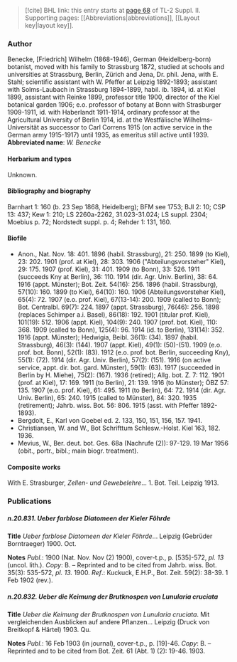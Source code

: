 > [!cite] BHL link: this entry starts at [page 68](https://www.biodiversitylibrary.org/page/33265265) of TL-2 Suppl. II.
> Supporting pages: [[Abbreviations|abbreviations]], [[Layout key|layout key]].

### Author

Benecke, \[Friedrich\] Wilhelm (1868-1946), German (Heidelberg-born) botanist, moved with his family to Strassburg 1872, studied at schools and universities at Strassburg, Berlin, Zürich and Jena, Dr. phil. Jena, with E. Stahl; scientific assistant with W. Pfeffer at Leipzig 1892-1893; assistant with Solms-Laubach in Strassburg 1894-1899, habil. ib. 1894, id. at Kiel 1899, assistant with Reinke 1899, professor title 1900, director of the Kiel botanical garden 1906; e.o. professor of botany at Bonn with Strasburger 1909-1911, id. with Haberlandt 1911-1914, ordinary professor at the Agricultural University of Berlin 1914, id. at the Westfälische Wilhelms-Universität as successor to Carl Correns 1915 (on active service in the German army 1915-1917) until 1935, as emeritus still active until 1939. 
**Abbreviated name**: *W. Benecke*

#### Herbarium and types

Unknown.

#### Bibliography and biography

Barnhart 1: 160 (b. 23 Sep 1868, Heidelberg); BFM see 1753; BJI 2: 10; CSP 13: 437; Kew 1: 210; LS 2260a-2262, 31.023-31.024; LS suppl. 2304; Moebius p. 72; Nordstedt suppl. p. 4; Rehder 1: 131, 160.

#### Biofile

- Anon., Nat. Nov. 18: 401. 1896 (habil. Strassburg), 21: 250. 1899 (to Kiel), 23: 202. 1901 (prof. at Kiel), 28: 303. 1906 ("Abteilungsvorsteher" Kiel), 29: 175. 1907 (prof. Kiel), 31: 401. 1909 (to Bonn), 33: 526. 1911 (succeeds Kny at Berlin), 36: 110. 1914 (dir. Agr. Univ. Berlin), 38: 64. 1916 (appt. Münster); Bot. Zeit. 54(16): 256. 1896 (habil. Strassburg), 57(10): 160. 1899 (to Kiel), 64(10): 160. 1906 (Abteilungsvorsteher Kiel), 65(4): 72. 1907 (e.o. prof. Kiel), 67(13-14): 200. 1909 (called to Bonn); Bot. Centralbl. 69(7): 224. 1897 (appt. Strassburg), 76(46): 256. 1898 (replaces Schimper a.i. Basel), 86(18): 192. 1901 (titular prof. Kiel), 101(19): 512. 1906 (appt. Kiel), 104(9): 240. 1907 (prof. bot. Kiel), 110: 368. 1909 (called to Bonn), 125(4): 96. 1914 (id. to Berlin), 131(14): 352. 1916 (appt. Münster); Hedwigia, Beibl. 36(1): (34). 1897 (habil. Strassburg), 46(3): (144). 1907 (appt. Kiel), 49(1): (50)-(51). 1909 (e.o. prof. bot. Bonn), 52(1): (83). 1912 (e.o. prof. bot. Berlin, succeeding Kny), 55(1): (72). 1914 (dir. Agr. Univ. Berlin), 57(2): (151). 1916 (on active service, appt. dir. bot. gard. Münster), 59(1): (63). 1917 (succeeded in Berlin by H. Miehe), 75(2): (167). 1936 (retired); Allg. bot. Z. 7: 112. 1901 (prof. at Kiel), 17: 169. 1911 (to Berlin), 21: 139. 1916 (to Münster); ÖBZ 57: 135. 1907 (e.o. prof. Kiel), 61: 495. 1911 (to Berlin), 64: 72. 1914 (dir. Agr. Univ. Berlin), 65: 240. 1915 (called to Münster), 84: 320. 1935 (retirement); Jahrb. wiss. Bot. 56: 806. 1915 (asst. with Pfeffer 1892-1893).
- Bergdolt, E., Karl von Goebel ed. 2. 133, 150, 151, 156, 157. 1941.
- Christiansen, W. and W., Bot Schrifttum Schlesw.-Holst. Kiel 163, 182. 1936.
- Mevius, W., Ber. deut. bot. Ges. 68a (Nachrufe (2)): 97-129. 19 Mar 1956 (obit., portr., bibl.; main biogr. treatment).

#### Composite works

With E. Strasburger, *Zellen- und Gewebelehre*... 1. Bot. Teil. Leipzig 1913.

### Publications

##### n.20.831. Ueber farblose Diatomeen der Kieler Föhrde

**Title**
*Ueber farblose Diatomeen der Kieler Föhrde*... Leipzig (Gebrüder Borntraeger) 1900. Oct.

**Notes**
*Publ*.: 1900 (Nat. Nov. Nov (2) 1900), cover-t.p., p. \[535\]-572, *pl. 13* (uncol. lith.). *Copy*: B. – Reprinted and to be cited from Jahrb. wiss. Bot. 35(3): 535-572, *pl. 13.* 1900.
*Ref*.: Kuckuck, E.H.P., Bot. Zeit. 59(2): 38-39. 1 Feb 1902 (rev.).

##### n.20.832. Ueber die Keimung der Brutknospen von Lunularia cruciata

**Title**
*Ueber die Keimung der Brutknospen von Lunularia cruciata*. Mit vergleichenden Ausblicken auf andere Pflanzen... Leipzig (Druck von Breitkopf & Härtel) 1903. Qu.

**Notes**
*Publ*.: 16 Feb 1903 (in journal), cover-t.p., p. \[19\]-46. *Copy*: B. – Reprinted and to be cited from Bot. Zeit. 61 (Abt. 1) (2): 19-46. 1903.

